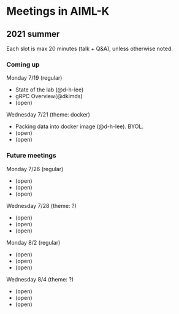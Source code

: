 # Meetings in AIML-K

## 2021 summer 

Each slot is max 20 minutes (talk + Q&A), unless otherwise noted.

### Coming up

Monday 7/19 (regular)
- State of the lab (@d-h-lee)
- gRPC Overview(@dkimds)
- (open)

Wednesday 7/21 (theme: docker)
- Packing data into docker image (@d-h-lee). BYOL. 
- (open)
- (open)

### Future meetings

Monday 7/26 (regular)
- (open)
- (open)
- (open)

Wednesday 7/28 (theme: ?)
- (open)
- (open)
- (open)

Monday 8/2 (regular)
- (open)
- (open)
- (open)

Wednesday 8/4 (theme: ?)
- (open)
- (open)
- (open)